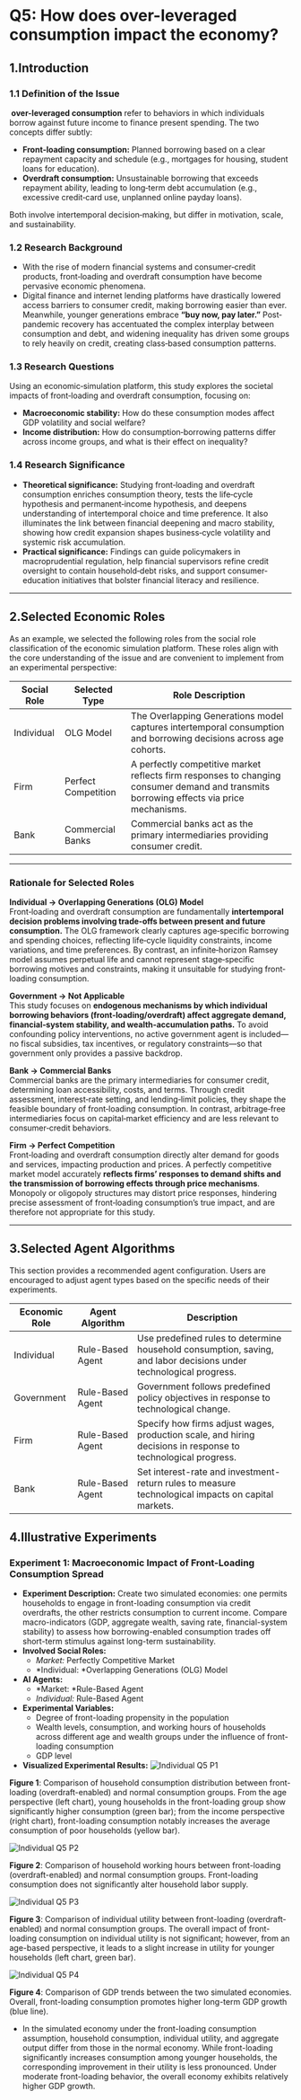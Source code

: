 # Q5: How does over-leveraged consumption impact the economy?

## 1.Introduction

### 1.1 Definition of the Issue

**​ over-leveraged consumption** refer to behaviors in which individuals borrow against future income to finance present spending. The two concepts differ subtly:

* **Front‐loading consumption:** Planned borrowing based on a clear repayment capacity and schedule (e.g., mortgages for housing, student loans for education).
* **Overdraft consumption:** Unsustainable borrowing that exceeds repayment ability, leading to long‐term debt accumulation (e.g., excessive credit‐card use, unplanned online payday loans).

Both involve intertemporal decision‐making, but differ in motivation, scale, and sustainability.

### 1.2 Research Background

* With the rise of modern financial systems and consumer‐credit products, front‐loading and overdraft consumption have become pervasive economic phenomena.
* Digital finance and internet lending platforms have drastically lowered access barriers to consumer credit, making borrowing easier than ever. Meanwhile, younger generations embrace **“buy now, pay later.”** Post‐pandemic recovery has accentuated the complex interplay between consumption and debt, and widening inequality has driven some groups to rely heavily on credit, creating class‐based consumption patterns.

### 1.3 Research Questions

Using an economic‐simulation platform, this study explores the societal impacts of front‐loading and overdraft consumption, focusing on:

* **Macroeconomic stability:** How do these consumption modes affect GDP volatility and social welfare?
* **Income distribution:** How do consumption‐borrowing patterns differ across income groups, and what is their effect on inequality?

### 1.4 Research Significance

* **​Theoretical significance:** Studying front‐loading and overdraft consumption enriches consumption theory, tests the life‐cycle hypothesis and permanent‐income hypothesis, and deepens understanding of intertemporal choice and time preference. It also illuminates the link between financial deepening and macro stability, showing how credit expansion shapes business‐cycle volatility and systemic risk accumulation.
* **​Practical significance:** Findings can guide policymakers in macroprudential regulation, help financial supervisors refine credit oversight to contain household‐debt risks, and support consumer‐education initiatives that bolster financial literacy and resilience.

---

## 2.**Selected Economic Roles**

As an example, we selected the following roles from the social role classification of the economic simulation platform. These roles align with the core understanding of the issue and are convenient to implement from an experimental perspective:

| Social Role            | Selected Type                | Role Description                                                                                                                         |
| ------------------------ | ------------------------------ | ------------------------------------------------------------------------------------------------------------------------------------------ |
| Individual             | OLG Model                    | The Overlapping Generations model captures intertemporal consumption and borrowing decisions across age cohorts.                         |
| Firm                 | Perfect Competition | A perfectly competitive market reflects firm responses to changing consumer demand and transmits borrowing effects via price mechanisms. |
| Bank | Commercial Banks             | Commercial banks act as the primary intermediaries providing consumer credit.                                                            |

---

### Rationale for Selected Roles

**Individual → Overlapping Generations (OLG) Model**  
Front‐loading and overdraft consumption are fundamentally **intertemporal decision problems involving trade‐offs between present and future consumption.** The OLG framework clearly captures age‐specific borrowing and spending choices, reflecting life‐cycle liquidity constraints, income variations, and time preferences. By contrast, an infinite‐horizon Ramsey model assumes perpetual life and cannot represent stage‐specific borrowing motives and constraints, making it unsuitable for studying front‐loading consumption.

**Government → Not Applicable**  
This study focuses on **endogenous mechanisms by which individual borrowing behaviors (front‐loading/overdraft) affect aggregate demand, financial‐system stability, and wealth‐accumulation paths.** To avoid confounding policy interventions, no active government agent is included—no fiscal subsidies, tax incentives, or regulatory constraints—so that government only provides a passive backdrop.

**Bank → Commercial Banks**  
Commercial banks are the primary intermediaries for consumer credit, determining loan accessibility, costs, and terms. Through credit assessment, interest‐rate setting, and lending‐limit policies, they shape the feasible boundary of front‐loading consumption. In contrast, arbitrage‐free intermediaries focus on capital‐market efficiency and are less relevant to consumer‐credit behaviors.

**Firm → Perfect Competition**  
Front‐loading and overdraft consumption directly alter demand for goods and services, impacting production and prices. A perfectly competitive market model accurately **reflects firms’ responses to demand shifts and the transmission of borrowing effects through price mechanisms**. Monopoly or oligopoly structures may distort price responses, hindering precise assessment of front‐loading consumption’s true impact, and are therefore not appropriate for this study.

---

## 3.**Selected Agent Algorithms**

This section provides a recommended agent configuration. Users are encouraged to adjust agent types based on the specific needs of their experiments.

| Economic Role | Agent Algorithm        | Description                                                  |
| ------------- | ---------------------- | ------------------------------------------------------------ |
| Individual             | Rule-Based Agent | Use predefined rules to determine household consumption, saving, and labor decisions under technological progress. |
| Government             | Rule-Based Agent | Government follows predefined policy objectives in response to technological change.                               |
| Firm                 | Rule-Based Agent | Specify how firms adjust wages, production scale, and hiring decisions in response to technological progress.      |
| Bank | Rule-Based Agent | Set interest-rate and investment-return rules to measure technological impacts on capital markets.                 |



## 4.Illustrative Experiments

### Experiment 1: Macroeconomic Impact of Front-Loading Consumption Spread

* **Experiment Description:**
  Create two simulated economies: one permits households to engage in front-loading consumption via credit overdrafts, the other restricts consumption to current income. Compare macro-indicators (GDP, aggregate wealth, saving rate, financial-system stability) to assess how borrowing-enabled consumption trades off short-term stimulus against long-term sustainability.
* **Involved Social Roles:**
  * *Market:* Perfectly Competitive Market
  * *Individual: ​*Overlapping Generations (OLG) Model
* **AI**​**​ Agents:**
  * *Market: ​*Rule-Based Agent
  * *Individual:* Rule-Based Agent
* **Experimental Variables:**
  * Degree of front-loading propensity in the population
  * Wealth levels, consumption, and working hours of households across different age and wealth groups under the influence of front-loading consumption
  * GDP level
* **Visualized Experimental Results:**
![Individual Q5 P1](../img/Individual%20Q5%20P1.png)

​**Figure 1**​: Comparison of household consumption distribution between front-loading (overdraft-enabled) and normal consumption groups. From the age perspective (left chart), young households in the front-loading group show significantly higher consumption (green bar); from the income perspective (right chart), front-loading consumption notably increases the average consumption of poor households (yellow bar).

![Individual Q5 P2](../img/Individual%20Q5%20P2.png)

​**Figure 2**​: Comparison of household working hours between front-loading (overdraft-enabled) and normal consumption groups. Front-loading consumption does not significantly alter household labor supply.

![Individual Q5 P3](../img/Individual%20Q5%20P3.png)

​**Figure 3**​: Comparison of individual utility between front-loading (overdraft-enabled) and normal consumption groups. The overall impact of front-loading consumption on individual utility is not significant; however, from an age-based perspective, it leads to a slight increase in utility for younger households (left chart, green bar).

![Individual Q5 P4](../img/Individual%20Q5%20P4.png)

​**Figure 4**​: Comparison of GDP trends between the two simulated economies. Overall, front-loading consumption promotes higher long-term GDP growth (blue line).

* In the simulated economy under the front-loading consumption assumption, household consumption, individual utility, and aggregate output differ from those in the normal economy. While front-loading significantly increases consumption among younger households, the corresponding improvement in their utility is less pronounced. Under moderate front-loading behavior, the overall economy exhibits relatively higher GDP growth.


